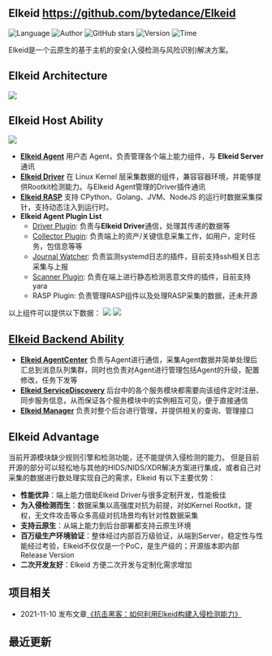 ## Elkeid <https://github.com/bytedance/Elkeid>
<!--auto_detail_badge_begin_0b490ffb61b26b45de3ea5d7dd8a582e-->
![Language](https://img.shields.io/badge/Language-C/Golang-blue)
![Author](https://img.shields.io/badge/Author-bytedance-orange)
![GitHub stars](https://img.shields.io/github/stars/bytedance/Elkeid.svg?style=flat&logo=github)
![Version](https://img.shields.io/badge/Version-V1.0.0-red)
![Time](https://img.shields.io/badge/Join-20210422-green)
<!--auto_detail_badge_end_fef74f2d7ea73fcc43ff78e05b1e7451-->


Elkeid是一个云原生的基于主机的安全(入侵检测与风险识别)解决方案。

## Elkeid Architecture
<img src="https://github.com/bytedance/Elkeid/blob/main/server/docs/server.png">

##  Elkeid Host Ability
<img src="https://github.com/bytedance/Elkeid/blob/main/Ability_1.png">

* **[Elkeid Agent](https://github.com/bytedance/Elkeid/blob/main/agent/README-zh_CN.md)** 用户态 Agent，负责管理各个端上能力组件，与 **Elkeid Server** 通讯
* **[Elkeid Driver](https://github.com/bytedance/Elkeid/blob/main/driver/README-zh_CN.md)** 在 Linux Kernel 层采集数据的组件，兼容容器环境，并能够提供Rootkit检测能力。与Elkeid Agent管理的Driver插件通讯
* **[Elkeid RASP](https://github.com/bytedance/Elkeid/tree/main/rasp)** 支持 CPython、Golang、JVM、NodeJS 的运行时数据采集探针，支持动态注入到运行时。
* **Elkeid Agent Plugin List**
  * [Driver Plugin](https://github.com/bytedance/Elkeid/blob/main/agent/driver/README-zh_CN.md): 负责与**Elkeid Driver**通信，处理其传递的数据等
  * [Collector Plugin](https://github.com/bytedance/Elkeid/blob/main/agent/collector/README-zh_CN.md): 负责端上的资产/关键信息采集工作，如用户，定时任务，包信息等等
  * [Journal Watcher](https://github.com/bytedance/Elkeid/blob/main/agent/journal_watcher/README-zh_CN.md): 负责监测systemd日志的插件，目前支持ssh相关日志采集与上报
  * [Scanner Plugin](https://github.com/bytedance/Elkeid/blob/main/agent/scanner/README-zh_CN.md): 负责在端上进行静态检测恶意文件的插件，目前支持yara
  * RASP Plugin: 负责管理RASP组件以及处理RASP采集的数据，还未开源
  
以上组件可以提供以下数据：
<img src="https://github.com/bytedance/Elkeid/blob/main/data_index.png"/>
<img src="https://github.com/bytedance/Elkeid/blob/main/data.png"/>

## [Elkeid Backend Ability](https://github.com/bytedance/Elkeid/blob/main/server/README-zh_CN.md)
* **[Elkeid AgentCenter](https://github.com/bytedance/Elkeid/tree/main/server/agent_center)** 负责与Agent进行通信，采集Agent数据并简单处理后汇总到消息队列集群，同时也负责对Agent进行管理包括Agent的升级，配置修改，任务下发等
* **[Elkeid ServiceDiscovery](https://github.com/bytedance/Elkeid/tree/main/server/service_discovery)** 后台中的各个服务模块都需要向该组件定时注册、同步服务信息，从而保证各个服务模块中的实例相互可见，便于直接通信
* **[Elkeid Manager](https://github.com/bytedance/Elkeid/tree/main/server/manager)** 负责对整个后台进行管理，并提供相关的查询、管理接口


## Elkeid Advantage
当前开源模块缺少规则引擎和检测功能，还不能提供入侵检测的能力。 但是目前开源的部分可以轻松地与其他的HIDS/NIDS/XDR解决方案进行集成，或者自己对采集的数据进行数处理实现自己的需求，Elkeid 有以下主要优势：

* **性能优异**：端上能力借助Elkeid Driver与很多定制开发，性能极佳
* **为入侵检测而生**：数据采集以高强度对抗为前提，对如Kernel Rootkit，提权，无文件攻击等众多高级对抗场景均有针对性数据采集
* **支持云原生**：从端上能力到后台部署都支持云原生环境
* **百万级生产环境验证**：整体经过内部百万级验证，从端到Server，稳定性与性能经过考验，Elkeid不仅仅是一个PoC，是生产级的；开源版本即内部Release Version
* **二次开发友好**：Elkeid 方便二次开发与定制化需求增加

<!--auto_detail_active_begin_e1c6fb434b6f0baf6912c7a1934f772b-->
## 项目相关

- 2021-11-10 发布文章[《抗击黑客：如何利用Elkeid构建入侵检测能力》](https://mp.weixin.qq.com/s/iwvkIdgMblVOH7Agg_wXtQ)

## 最近更新

<!--auto_detail_active_end_f9cf7911015e9913b7e691a7a5878527-->
